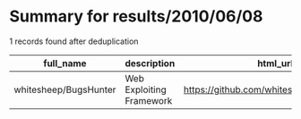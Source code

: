 
# Summary for results/2010/06/08
    
1 records found after deduplication

| full_name | description | html_url | matched_list | matched_count | pushed_at | size | stargazers_count | language | forks_count |
|-----------------------|--------------------------|------------------------------------------|----------------|-----------------|---------------------------|--------|--------------------|------------|---------------|
| whitesheep/BugsHunter | Web Exploiting Framework | https://github.com/whitesheep/BugsHunter | ['exploit'] | 1 | 2010-06-08 19:49:11+00:00 | 224 | 4 | Shell | 0 |
